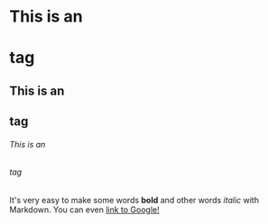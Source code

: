 # This is an <h1> tag
## This is an <h2> tag
###### This is an <h6> tag
It's very easy to make some words **bold** and other words *italic* with Markdown. You can even [link to Google!](http://google.com)
